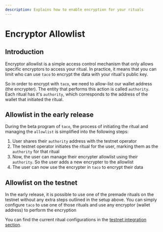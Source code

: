 ```yaml
---
description: Explains how to enable encryption for your rituals
---
```


# Encryptor Allowlist

## Introduction

Encryptor allowlist is a simple access control mechanism that only allows specific encryptors to access your ritual. In practice, it means that you can limit who can use `taco` to encrypt the data with your ritual's public key.

So in order to encrypt with `taco`, we need to allow-list our wallet address (the encrypter). The entity that performs this action is called `authority`. Each ritual has it's `authority`, which corresponds to the address of the wallet that initiated the ritual.

## Allowlist in the early release

During the beta program of `taco`, the process of initiating the ritual and managing the `allowlist` is simplified into the following steps:

1. User shares their `authority` address with the testnet operator
2. The testnet operator initiates the ritual for the user, marking them as the `authority` for that ritual
3. Now, the user can manage their encrypter allowlist using their `authority`. So the user adds a new encrypter to the allowlist
4. The user can now use the encrypter in `taco` to encrypt their data

## Allowlist on the testnet

In the early release, it is possible to use one of the premade rituals on the testnet without any extra steps outlined in the setup above. You can simply configure `taco` to use one of those rituals and use any encryptor (wallet address) to perform the encryption

You can find the current ritual configurations in the [testnet integration section](../taco-integration/get-started-with-tac.md#testnet-configuration).&#x20;
